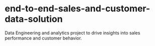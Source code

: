 # end-to-end-sales-and-customer-data-solution
Data Engineering and analytics project to drive insights into sales performance and customer behavior.
